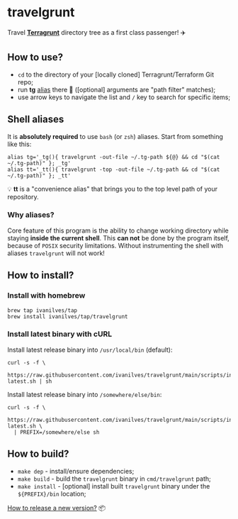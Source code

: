 # travelgrunt

Travel **[Terragrunt](https://terragrunt.gruntwork.io/)** directory tree as a first class passenger! :airplane:

## How to use?

* `cd` to the directory of your [locally cloned] Terragrunt/Terraform Git repo;
* run **tg** [alias](#shell-aliases) there :rocket: ([optional] arguments are "path filter" matches);
* use arrow keys to navigate the list and `/` key to search for specific items;

## Shell aliases

It is **absolutely required** to use `bash` (or `zsh`) aliases. Start from something like this:
```
alias tg='_tg(){ travelgrunt -out-file ~/.tg-path ${@} && cd "$(cat ~/.tg-path)" }; _tg'
alias tt='_tt(){ travelgrunt -top -out-file ~/.tg-path && cd "$(cat ~/.tg-path)" }; _tt'
```

:bulb: **tt** is a "convenience alias" that brings you to the top level path of your repository.

### Why aliases?
Core feature of this program is the ability to change working directory while staying **inside the current shell**.
This **can not** be done by the program itself, because of `POSIX` security limitations. Without instrumenting
the shell with aliases `travelgrunt` will not work!

## How to install?

### Install with homebrew

```
brew tap ivanilves/tap
brew install ivanilves/tap/travelgrunt
```

### Install latest binary with cURL
Install latest release binary into `/usr/local/bin` (default):

```
curl -s -f \
  https://raw.githubusercontent.com/ivanilves/travelgrunt/main/scripts/install-latest.sh | sh
```

Install latest release binary into `/somewhere/else/bin`:
```
curl -s -f \
  https://raw.githubusercontent.com/ivanilves/travelgrunt/main/scripts/install-latest.sh \
  | PREFIX=/somewhere/else sh
```

## How to build?

* `make dep` - install/ensure dependencies;
* `make build` - build the `travelgrunt` binary in `cmd/travelgrunt` path;
* `make install` - [optional] install built `travelgrunt` binary under the `${PREFIX}/bin` location;

[How to release a new version?](RELEASE.md) :package:
